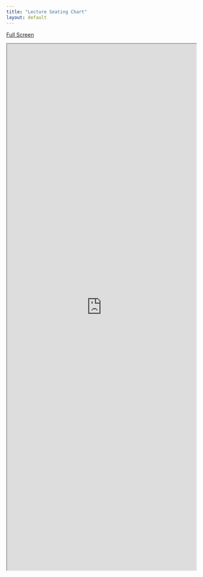 ```yaml
---
title: "Lecture Seating Chart"
layout: default
---
```



[Full Screen](https://docs.google.com/spreadsheets/d/e/2PACX-1vRBNhlQDQYw4amOqTLJzBbmU61xAp05lfJhjn-c_KtNISP4Urh3Nuxyy0ZC3GR0HwJkm1O3sSE-yyuP/pubhtml?gid=0&single=true)

<style> iframe { width: 100%; height: 1400px; overflow: scroll; } </style>

<iframe src="https://docs.google.com/spreadsheets/d/e/2PACX-1vRBNhlQDQYw4amOqTLJzBbmU61xAp05lfJhjn-c_KtNISP4Urh3Nuxyy0ZC3GR0HwJkm1O3sSE-yyuP/pubhtml?gid=0&amp;single=true&amp;widget=true&amp;headers=false"></iframe>
